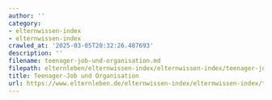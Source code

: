 ```yaml
---
author: ''
category:
- elternwissen-index
- elternwissen-index
crawled_at: '2025-03-05T20:32:26.487693'
description: ''
filename: teenager-job-und-organisation.md
filepath: elternleben/elternwissen-index/elternwissen-index/teenager-job-und-organisation.md
title: Teenager-Job und Organisation
url: https://www.elternleben.de/elternwissen-index/elternwissen-index/teenager-job-und-organisation/
---
```




